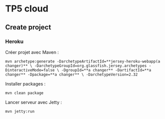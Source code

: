 # TP5 cloud

## Create project

### Heroku 

Créer projet avec Maven :

```mvn archetype:generate -DarchetypeArtifactId=**jersey-heroku-webapp(a changer)** \ -DarchetypeGroupId=org.glassfish.jersey.archetypes -DinteractiveMode=false \ -DgroupId=**a changer** -DartifactId=**a changer** -Dpackage=**a changer** \ -DarchetypeVersion=2.32```

Installer packages :

```mvn clean package```

Lancer serveur avec Jetty :

```mvn jetty:run```
